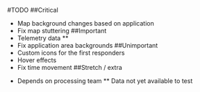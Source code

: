 #TODO
##Critical
- Map background changes based on application
- Fix map stuttering
##Important
- Telemetry data **
- Fix application area backgrounds
##Unimportant
- Custom icons for the first responders
- Hover effects
- Fix time movement
##Stretch / extra

* Depends on processing team
** Data not yet available to test
